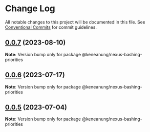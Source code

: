 # Change Log

All notable changes to this project will be documented in this file.
See [Conventional Commits](https://conventionalcommits.org) for commit guidelines.

## [0.0.7](https://github.com/keneanung/nexus-scripts/compare/@keneanung/nexus-bashing-priorities@0.0.6...@keneanung/nexus-bashing-priorities@0.0.7) (2023-08-10)

**Note:** Version bump only for package @keneanung/nexus-bashing-priorities

## [0.0.6](https://github.com/keneanung/nexus-scripts/compare/@keneanung/nexus-bashing-priorities@0.0.5...@keneanung/nexus-bashing-priorities@0.0.6) (2023-07-17)

**Note:** Version bump only for package @keneanung/nexus-bashing-priorities

## [0.0.5](https://github.com/keneanung/nexus-scripts/compare/@keneanung/nexus-bashing-priorities@0.0.4...@keneanung/nexus-bashing-priorities@0.0.5) (2023-07-04)

**Note:** Version bump only for package @keneanung/nexus-bashing-priorities
